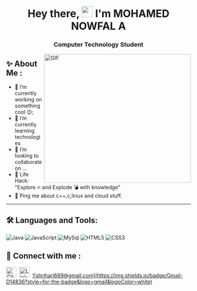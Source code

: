 <h1 align="center">Hey there, <img width="30px" src="https://media.tenor.com/images/3b388fe03da271d2674faf85eb7c3fcd/tenor.gif" />  I'm MOHAMED NOWFAL A</a></h1>
<h3 align="center">Computer Technology Student</h3>

<img align="right" alt="GIF" width="400" height="350" src="https://c.tenor.com/2uyENRmiUt0AAAAC/coding.gif" />

## ✨ About Me :
- 🔭 I’m currently working on something cool :wink:;
- 🌱 I’m currently learning technologies 
- 👯 I’m looking to collaborate on ...
- 🎯 Life Hack: "Explore 🔥 and Explode 💣 with knowledge"
- 💬 Ping me about c++,c,linux and cloud stuff.

---

## 🛠 Languages and Tools:

![Java](http://img.shields.io/badge/-Java-5B4638?style=flat-square&logo=java&logoColor=ffffff)
![JavaScript](https://img.shields.io/badge/-JavaScript-%23F7DF1C?style=flat-square&logo=javascript&logoColor=000000&labelColor=%23F7DF1C&color=%23FFCE5A)
![MySql](http://img.shields.io/badge/-MySql-255278?style=flat-square&logo=mysql&logoColor=ffffff)
![HTML5](https://img.shields.io/badge/-HTML5-%23E44D27?style=flat-square&logo=html5&logoColor=ffffff)
![CSS3](https://img.shields.io/badge/-CSS3-%231572B6?style=flat-square&logo=css3)


## 📲 Connect with me :
<p align="left">
  <a href="https://github.com/MDNOWFAL6121"><img alt="GitHub" title="GitHub" height="28" width="28" src="https://raw.githubusercontent.com/peterthehan/peterthehan/master/assets/github.svg"></a>&nbsp;
  <a href="https://www.linkedin.com/in/mohamednowfal09/"><img alt="LinkedIn" title="LinkedIn" height="28" width="28" src="https://raw.githubusercontent.com/peterthehan/peterthehan/master/assets/linkedin.svg"></a>&nbsp;
  <a href="mailto:shrihari689@gmail.com">![shrihari689@gmail.com](https://img.shields.io/badge/Gmail-D14836?style=for-the-badge&logo=gmail&logoColor=white)</a>
</p>
